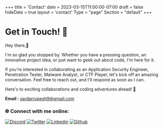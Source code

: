 +++
title = 'Contact'
date = 2023-03-15T11:00:00-07:00
draft = false
hideDate = true
layout = 'contact'
Type = "page"
Section = "default"
+++

# Get in Touch! 👋

Hey there,🚀

I'm so glad you stopped by. Whether you have a pressing question, an innovative project idea, or just want to geek out about code, I'm here for it.

If you're interested in collaborating as an Application Security Engineer, Penetration Tester, Malware Analyst, or CTF Player, let's kick off an amazing conversation. Feel free to reach out, and I'll respond as soon as I can.

Here's to exciting collaborations and coding adventures ahead! 🌟


**Email :** [sardarrupesh9@gmail.com](sardarrupesh9@gmail.com)

### 🌐 Connect with me online:

[![Discord](https://skillicons.dev/icons?i=discord)]()
[![Twitter](https://skillicons.dev/icons?i=twitter)](https://twitter.com/0xRupesh)
[![Linkedin](https://skillicons.dev/icons?i=linkedin)](https://www.linkedin.com/in/rupesh-sardar/)
[![Github](https://skillicons.dev/icons?i=github)]( https://github.com/sardarrupesh)

